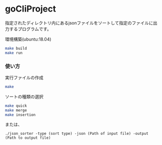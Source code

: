 # goCliProject
指定されたディレクトリ内にあるjsonファイルをソートして指定のファイルに出力するプログラムです。

環境構築(ubuntu:18.04)
```bash
make build
make run
```
### 使い方
実行ファイルの作成
```bash
make
```
ソートの種類の選択
```bash
make quick
make merge
make insertion
```
または、
```
./json_sorter -type (sort type) -json (Path of input file) -output (Path to output file)
```
